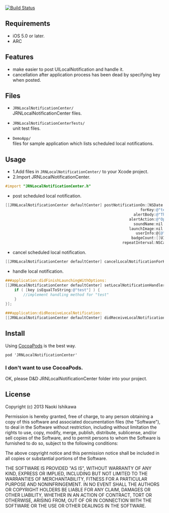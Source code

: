 [![Build Status](https://travis-ci.org/jarinosuke/JRNLocalNotificationCenter.svg)](https://travis-ci.org/jarinosuke/JRNLocalNotificationCenter)

## Requirements

- iOS 5.0 or later.
- ARC

## Features

- make easier to post UILocalNotification and handle it.
- cancellation after application process has been dead by specifying key when posted.

## Files

- `JRNLocalNotificationCenter/`  
JRNLocalNotificationCenter files.

- `JRNLocalNotificationCenterTests/`  
unit test files.

- `DemoApp/`  
files for sample application which lists scheduled local notifications.

## Usage

- 1.Add files in `JRNLocalNotificationCenter/` to your Xcode project.
- 2.Import JRNLocalNotificationCenter.

```objectivec
#import "JRNLocalNotificationCenter.h"
```

- post scheduled local notification.

```objectivec
[[JRNLocalNotificationCenter defaultCenter] postNotificationOn:[NSDate dateWithTimeIntervalSinceNow:30.0]
                                                            forKey:@"test"
                                                         alertBody:@"This is JRNLocalNotificationCenter sample"
                                                       alertAction:@"Open"
                                                         soundName:nil
                                                       launchImage:nil
                                                          userInfo:@{@"time": @"12"}
                                                        badgeCount:[[UIApplication sharedApplication] applicationIconBadgeNumber] + 1
                                                    repeatInterval:NSCalendarUnitDay];
```

- cancel scheduled local notification. 

```objectivec
[[JRNLocalNotificationCenter defaultCenter] cancelLocalNotificationForKey:@"test"];
```

- handle local notification.

```objectivec
###application:didFinishLaunchingWithOptions:
[[JRNLocalNotificationCenter defaultCenter] setLocalNotificationHandler:^(NSString *key, NSDictionary *userInfo) {
    if ( [key isEqualToString:@"test"] ) {
        //implement handling method for "test"
    }
}];

###application:didReceiveLocalNotification:
[[JRNLocalNotificationCenter defaultCenter] didReceiveLocalNotificationUserInfo:notification.userInfo];
```

## Install
Using [CocoaPods](http://cocoapods.org) is the best way.

```
pod 'JRNLocalNotificationCenter'
```

### I don't want to use CocoaPods.
OK, please D&D JRNLocalNotificationCenter folder into your project.

## License

Copyright (c) 2013 Naoki Ishikawa

Permission is hereby granted, free of charge, to any person obtaining a copy of this software and associated documentation files (the "Software"), to deal in the Software without restriction, including without limitation the rights to use, copy, modify, merge, publish, distribute, sublicense, and/or sell copies of the Software, and to permit persons to whom the Software is furnished to do so, subject to the following conditions:

The above copyright notice and this permission notice shall be included in all copies or substantial portions of the Software.

THE SOFTWARE IS PROVIDED "AS IS", WITHOUT WARRANTY OF ANY KIND, EXPRESS OR IMPLIED, INCLUDING BUT NOT LIMITED TO THE WARRANTIES OF MERCHANTABILITY, FITNESS FOR A PARTICULAR PURPOSE AND NONINFRINGEMENT. IN NO EVENT SHALL THE AUTHORS OR COPYRIGHT HOLDERS BE LIABLE FOR ANY CLAIM, DAMAGES OR OTHER LIABILITY, WHETHER IN AN ACTION OF CONTRACT, TORT OR OTHERWISE, ARISING FROM, OUT OF OR IN CONNECTION WITH THE SOFTWARE OR THE USE OR OTHER DEALINGS IN THE SOFTWARE.
